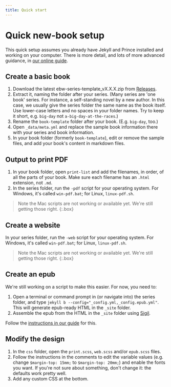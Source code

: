 ```yaml
---
title: Quick start
---
```


# Quick new-book setup

This quick setup assumes you already have Jekyll and Prince installed and working on your computer. There is more detail, and lots of more advanced guidance, in [our online guide](http://electricbookworks.github.io/electric-book-workflow/).

## Create a basic book

1. Download the latest ebw-series-template_vX.X.X.zip from [Releases](https://github.com/electricbookworks/electric-book-workflow/releases).
2. Extract it, naming the folder after your series. (Many series are 'one book' series. For instance, a self-standing novel by a new author. In this case, we usually give the series folder the same name as the book itself. Use lower-case letters and no spaces in your folder names. Try to keep it short, e.g. `big-day` not `a-big-day-at-the-races`.)
3. Rename the `book-template` folder after your book. (E.g. `big-day`, too.)
4. Open `_data/meta.yml` and replace the sample book information there with your series and book information.
5. In your book folder (formerly `book-template`), edit or remove the sample files, and add your book's content in markdown files.

## Output to print PDF

1. In your book folder, open `print-list` and add the filenames, in order, of all the parts of your book. Make sure each filename has an `.html` extension, not `.md`. 
2. In the series folder, run the `-pdf` script for your operating system. For Windows, it's called `win-pdf.bat`; for Linux, `linux-pdf.sh`.

> Note the Mac scripts are not working or available yet. We're still getting those right.
{:.box}

## Create a website

In your series folder, run the `-web` script for your operating system. For Windows, it's called `win-pdf.bat`; for Linux, `linux-pdf.sh`.

> Note the Mac scripts are not working or available yet. We're still getting those right.
{:.box}

## Create an epub

We're still working on a script to make this easier. For now, you need to:

1. Open a terminal or command prompt in (or navigate into) the series folder, and type `jekyll b --config="_config.yml,_config.epub.yml"`. This will generate epub-ready HTML in the `_site` folder.
2. Assemble the epub from the HTML in the `_site` folder using [Sigil](https://sigil-ebook.com/).

Follow the [instructions in our guide](http://electricbookworks.github.io/electric-book-workflow/guide/51-epub-output.html#epub-output) for this.

## Modify the design

1. In the `css` folder, open the `print.scss`, `web.scss` and/or `epub.scss` files.
2. Follow the instructions in the comments to edit the variable values (e.g. change `$margin-top: 15mm;` to `$margin-top: 20mm;`) and enable the fonts you want. If you're not sure about something, don't change it: the defaults work pretty well.
3. Add any custom CSS at the bottom.
